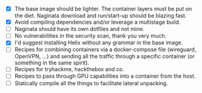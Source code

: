 - [x] The base image should be lighter. The container layers must be put on the diet. Naginata download and run/start-up should be blazing fast.
- [x] Avoid compiling dependencies and/or leverage a multistage build.
- [ ] Naginata should have its own dotfiles and not mine.
- [ ] No vulnerabilities in the security scan, thank you very much.
- [x] I'd suggest installing Helix without any grammar in the base image.
- [ ] Recipes for combining containers via a docker-compose file (wireguard, OpenVPN, ...) and sending all the traffic through a specific container (or something in the same spirit).
- [ ] Recipes for tryhackme, hackthebox and co.
- [ ] Recipes to pass through GPU capabilities into a container from the host.
- [ ] Statically compile all the things to facilitate lateral unpacking.
